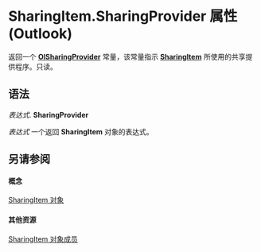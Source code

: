 
# SharingItem.SharingProvider 属性 (Outlook)

返回一个  **[OlSharingProvider](b42c20dc-e90d-264b-38d7-686cd74a547f.md)** 常量，该常量指示 **[SharingItem](63dd3451-44f3-7cc4-c6e2-7dad5835a7d2.md)** 所使用的共享提供程序。只读。


## 语法

 _表达式_. **SharingProvider**

 _表达式_ 一个返回 **SharingItem** 对象的表达式。


## 另请参阅


#### 概念


[SharingItem 对象](63dd3451-44f3-7cc4-c6e2-7dad5835a7d2.md)
#### 其他资源


[SharingItem 对象成员](719ad60e-2242-2c54-778f-006b61690389.md)